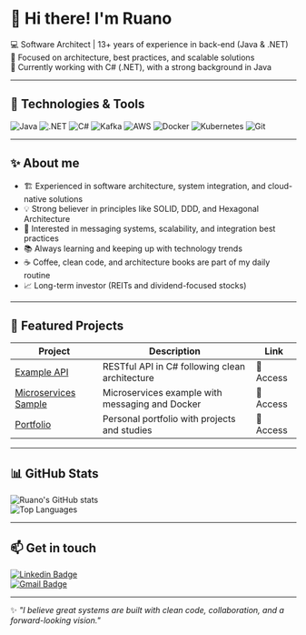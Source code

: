 # 👋 Hi there! I'm Ruano

💻 Software Architect | 13+ years of experience in back-end (Java & .NET)  
🚀 Focused on architecture, best practices, and scalable solutions  
📌 Currently working with C# (.NET), with a strong background in Java

---

## 🔧 Technologies & Tools

![Java](https://img.shields.io/badge/Java-ED8B00?style=for-the-badge&logo=java&logoColor=white)
![.NET](https://img.shields.io/badge/.NET-512BD4?style=for-the-badge&logo=dotnet&logoColor=white)
![C#](https://img.shields.io/badge/C%23-239120?style=for-the-badge&logo=c-sharp&logoColor=white)
![Kafka](https://img.shields.io/badge/Apache%20Kafka-231F20?style=for-the-badge&logo=apache-kafka&logoColor=white)
![AWS](https://img.shields.io/badge/AWS-FF9900?style=for-the-badge&logo=amazon-aws&logoColor=white)
![Docker](https://img.shields.io/badge/Docker-2496ED?style=for-the-badge&logo=docker&logoColor=white)
![Kubernetes](https://img.shields.io/badge/Kubernetes-326CE5?style=for-the-badge&logo=kubernetes&logoColor=white)
![Git](https://img.shields.io/badge/Git-F05032?style=for-the-badge&logo=git&logoColor=white)

---

## ✨ About me

- 🏗️ Experienced in software architecture, system integration, and cloud-native solutions  
- 💡 Strong believer in principles like SOLID, DDD, and Hexagonal Architecture  
- 🔄 Interested in messaging systems, scalability, and integration best practices  
- 📚 Always learning and keeping up with technology trends  
- ☕ Coffee, clean code, and architecture books are part of my daily routine  
- 📈 Long-term investor (REITs and dividend-focused stocks)

---

## 🚀 Featured Projects

| Project | Description | Link |
|---------|-----------|------|
| [Example API](https://github.com/ruano/EXAMPLE_API) | RESTful API in C# following clean architecture | 🔗 Access |
| [Microservices Sample](https://github.com/ruano/MICROSERVICES_SAMPLE) | Microservices example with messaging and Docker | 🔗 Access |
| [Portfolio](https://github.com/ruano/PORTFOLIO) | Personal portfolio with projects and studies | 🔗 Access |

---

## 📊 GitHub Stats

![Ruano's GitHub stats](https://github-readme-stats.vercel.app/api?username=ruano&show_icons=true&theme=dracula)  
![Top Languages](https://github-readme-stats.vercel.app/api/top-langs/?username=ruano&layout=compact&theme=dracula)  

---

## 📫 Get in touch

[![Linkedin Badge](https://img.shields.io/badge/-Ruano-blue?style=flat&logo=Linkedin&logoColor=white&link=https://www.linkedin.com/in/ruano-martinez)](https://www.linkedin.com/in/ruano-martinez)  
[![Gmail Badge](https://img.shields.io/badge/-ruano.martinez@gmail.com-c14438?style=flat&logo=Gmail&logoColor=white&link=mailto:ruano.martinez@gmail.com)](mailto:ruano.martinez@gmail.com)

---

✨ *"I believe great systems are built with clean code, collaboration, and a forward-looking vision."*
